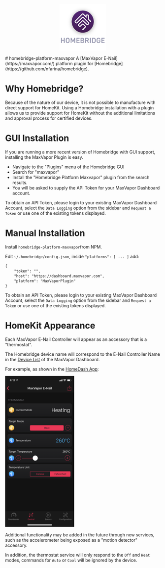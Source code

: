 <p align="center">

<img src="https://github.com/homebridge/branding/raw/master/logos/homebridge-wordmark-logo-vertical.png" width="150">

</p>
# homebridge-platform-maxvapor
A [MaxVapor E-Nail](https://maxvapor.com/) platform plugin for [Homebridge](https://github.com/nfarina/homebridge).


# Why Homebridge?

Because of the nature of our device, it is not possible to manufacture with direct support for HomeKit. Using a Homebridge installation with a plugin allows us to provide support for HomeKit without the additional limitations and approval process for certified devices.

# GUI Installation

If you are running a more recent version of Homebridge with GUI support, installing the MaxVapor Plugin is easy.

* Navigate to the "Plugins" menu of the Homebridge GUI
* Search for "maxvapor"
* Install the "Homebridge Platform Maxvapor" plugin from the search results.
* You will be asked to supply the API Token for your MaxVapor Dashboard account.

To obtain an API Token, please login to your existing MaxVapor Dashboard Account, select the `Data Logging` option from the sidebar and `Request a Token` or use one of the existing tokens displayed.

# Manual Installation

Install `homebridge-platform-maxvapor`from NPM.

Edit `~/.homebridge/config.json`, inside `"platforms": [ ... ]` add:

    {
        "token": "",
        "host": "https://dashboard.maxvapor.com",
        "platform": "MaxVaporPlugin"
    }

To obtain an API Token, please login to your existing MaxVapor Dashboard Account, select the `Data Logging` option from the sidebar and `Request a Token` or use one of the existing tokens displayed.


# HomeKit Appearance
Each MaxVapor E-Nail Controller will appear as an accessory that is a "thermostat". 

The Homebridge device name will correspond to the E-Nail Controller Name in the [Device List](https://dashboard.maxvapor.com/dashboard/devices/) of the MaxVapor Dashboard.

For example,
as shown in the [HomeDash App](https://www.homedash.app/):

<img src='01.png' width='224' height='488' />

Additional functionality may be added in the future through new services, such as the accelerometer being exposed as a "motion detector" accessory.

In addition,
the thermostat service will only respond to the `Off` and `Heat` modes, commands for `Auto` or `Cool` will be ignored by the device.

